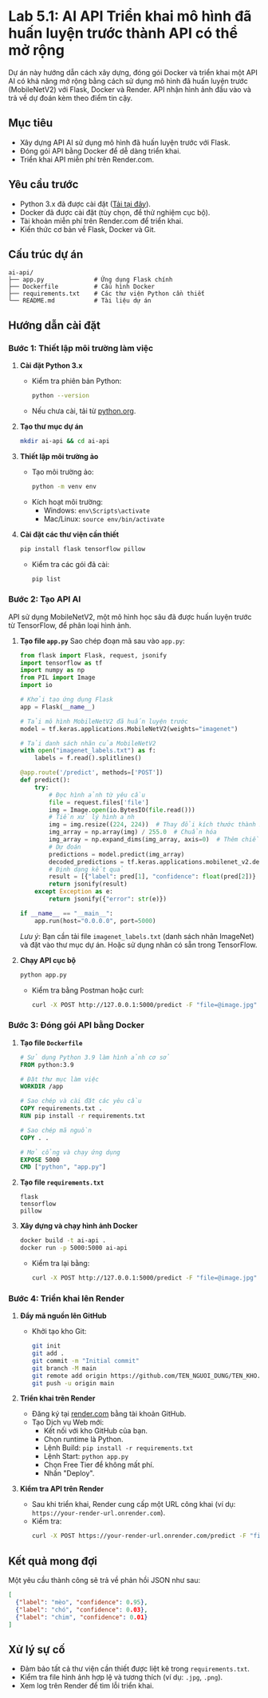 #  Lab 5.1: AI API Triển khai mô hình đã huấn luyện trước thành API có thể mở rộng

Dự án này hướng dẫn cách xây dựng, đóng gói Docker và triển khai một API AI có khả năng mở rộng bằng cách sử dụng mô hình đã huấn luyện trước (MobileNetV2) với Flask, Docker và Render. API nhận hình ảnh đầu vào và trả về dự đoán kèm theo điểm tin cậy.

## Mục tiêu
- Xây dựng API AI sử dụng mô hình đã huấn luyện trước với Flask.
- Đóng gói API bằng Docker để dễ dàng triển khai.
- Triển khai API miễn phí trên Render.com.

## Yêu cầu trước
- Python 3.x đã được cài đặt ([Tải tại đây](https://www.python.org/downloads/)).
- Docker đã được cài đặt (tùy chọn, để thử nghiệm cục bộ).
- Tài khoản miễn phí trên Render.com để triển khai.
- Kiến thức cơ bản về Flask, Docker và Git.

## Cấu trúc dự án
```
ai-api/
├── app.py              # Ứng dụng Flask chính
├── Dockerfile          # Cấu hình Docker
├── requirements.txt    # Các thư viện Python cần thiết
└── README.md           # Tài liệu dự án
```

## Hướng dẫn cài đặt

### Bước 1: Thiết lập môi trường làm việc
1. **Cài đặt Python 3.x**
   - Kiểm tra phiên bản Python:
     ```bash
     python --version
     ```
   - Nếu chưa cài, tải từ [python.org](https://www.python.org/downloads/).

2. **Tạo thư mục dự án**
   ```bash
   mkdir ai-api && cd ai-api
   ```

3. **Thiết lập môi trường ảo**
   - Tạo môi trường ảo:
     ```bash
     python -m venv env
     ```
   - Kích hoạt môi trường:
     - Windows: `env\Scripts\activate`
     - Mac/Linux: `source env/bin/activate`

4. **Cài đặt các thư viện cần thiết**
   ```bash
   pip install flask tensorflow pillow
   ```
   - Kiểm tra các gói đã cài:
     ```bash
     pip list
     ```

### Bước 2: Tạo API AI
API sử dụng MobileNetV2, một mô hình học sâu đã được huấn luyện trước từ TensorFlow, để phân loại hình ảnh.

1. **Tạo file `app.py`**
   Sao chép đoạn mã sau vào `app.py`:
   ```python
   from flask import Flask, request, jsonify
   import tensorflow as tf
   import numpy as np
   from PIL import Image
   import io

   # Khởi tạo ứng dụng Flask
   app = Flask(__name__)

   # Tải mô hình MobileNetV2 đã huấn luyện trước
   model = tf.keras.applications.MobileNetV2(weights="imagenet")

   # Tải danh sách nhãn của MobileNetV2
   with open("imagenet_labels.txt") as f:
       labels = f.read().splitlines()

   @app.route('/predict', methods=['POST'])
   def predict():
       try:
           # Đọc hình ảnh từ yêu cầu
           file = request.files['file']
           img = Image.open(io.BytesIO(file.read()))
           # Tiền xử lý hình ảnh
           img = img.resize((224, 224))  # Thay đổi kích thước thành 224x224
           img_array = np.array(img) / 255.0  # Chuẩn hóa
           img_array = np.expand_dims(img_array, axis=0)  # Thêm chiều batch
           # Dự đoán
           predictions = model.predict(img_array)
           decoded_predictions = tf.keras.applications.mobilenet_v2.decode_predictions(predictions, top=3)[0]
           # Định dạng kết quả
           result = [{"label": pred[1], "confidence": float(pred[2])} for pred in decoded_predictions]
           return jsonify(result)
       except Exception as e:
           return jsonify({"error": str(e)})

   if __name__ == "__main__":
       app.run(host="0.0.0.0", port=5000)
   ```
   *Lưu ý*: Bạn cần tải file `imagenet_labels.txt` (danh sách nhãn ImageNet) và đặt vào thư mục dự án. Hoặc sử dụng nhãn có sẵn trong TensorFlow.

2. **Chạy API cục bộ**
   ```bash
   python app.py
   ```
   - Kiểm tra bằng Postman hoặc curl:
     ```bash
     curl -X POST http://127.0.0.1:5000/predict -F "file=@image.jpg"
     ```

### Bước 3: Đóng gói API bằng Docker
1. **Tạo file `Dockerfile`**
   ```dockerfile
   # Sử dụng Python 3.9 làm hình ảnh cơ sở
   FROM python:3.9

   # Đặt thư mục làm việc
   WORKDIR /app

   # Sao chép và cài đặt các yêu cầu
   COPY requirements.txt .
   RUN pip install -r requirements.txt

   # Sao chép mã nguồn
   COPY . .

   # Mở cổng và chạy ứng dụng
   EXPOSE 5000
   CMD ["python", "app.py"]
   ```

2. **Tạo file `requirements.txt`**
   ```
   flask
   tensorflow
   pillow
   ```

3. **Xây dựng và chạy hình ảnh Docker**
   ```bash
   docker build -t ai-api .
   docker run -p 5000:5000 ai-api
   ```
   - Kiểm tra lại bằng:
     ```bash
     curl -X POST http://127.0.0.1:5000/predict -F "file=@image.jpg"
     ```

### Bước 4: Triển khai lên Render
1. **Đẩy mã nguồn lên GitHub**
   - Khởi tạo kho Git:
     ```bash
     git init
     git add .
     git commit -m "Initial commit"
     git branch -M main
     git remote add origin https://github.com/TEN_NGUOI_DUNG/TEN_KHO.git
     git push -u origin main
     ```

2. **Triển khai trên Render**
   - Đăng ký tại [render.com](https://render.com/) bằng tài khoản GitHub.
   - Tạo Dịch vụ Web mới:
     - Kết nối với kho GitHub của bạn.
     - Chọn runtime là Python.
     - Lệnh Build: `pip install -r requirements.txt`
     - Lệnh Start: `python app.py`
     - Chọn Free Tier để không mất phí.
     - Nhấn "Deploy".

3. **Kiểm tra API trên Render**
   - Sau khi triển khai, Render cung cấp một URL công khai (ví dụ: `https://your-render-url.onrender.com`).
   - Kiểm tra:
     ```bash
     curl -X POST https://your-render-url.onrender.com/predict -F "file=@image.jpg"
     ```

## Kết quả mong đợi
Một yêu cầu thành công sẽ trả về phản hồi JSON như sau:
```json
[
  {"label": "mèo", "confidence": 0.95},
  {"label": "chó", "confidence": 0.03},
  {"label": "chim", "confidence": 0.01}
]
```

## Xử lý sự cố
- Đảm bảo tất cả thư viện cần thiết được liệt kê trong `requirements.txt`.
- Kiểm tra file hình ảnh hợp lệ và tương thích (ví dụ: `.jpg`, `.png`).
- Xem log trên Render để tìm lỗi triển khai.
